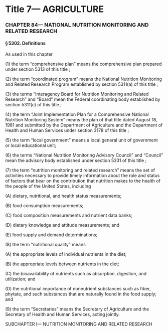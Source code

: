 
# Title 7— AGRICULTURE
### CHAPTER 84— NATIONAL NUTRITION MONITORING AND RELATED RESEARCH
#### § 5302. Definitions

As used in this chapter

(1) the term “comprehensive plan” means the comprehensive plan prepared under section 5313 of this title ;

(2) the term “coordinated program” means the National Nutrition Monitoring and Related Research Program established by section 5311(a) of this title ;

(3) the terms “Interagency Board for Nutrition Monitoring and Related Research” and “Board” mean the Federal coordinating body established by section 5311(c) of this title ;

(4) the term “Joint Implementation Plan for a Comprehensive National Nutrition Monitoring System” means the plan of that title dated August 18, 1981 and submitted by the Department of Agriculture and the Department of Health and Human Services under section 3178 of this title ;

(5) the term “local government” means a local general unit of government or local educational unit;

(6) the terms “National Nutrition Monitoring Advisory Council” and “Council” mean the advisory body established under section 5331 of this title ;

(7) the term “nutrition monitoring and related research” means the set of activities necessary to provide timely information about the role and status of factors that bear on the contribution that nutrition makes to the health of the people of the United States, including

(A) dietary, nutritional, and health status measurements;

(B) food consumption measurements;

(C) food composition measurements and nutrient data banks;

(D) dietary knowledge and attitude measurements; and

(E) food supply and demand determinations;

(8) the term “nutritional quality” means

(A) the appropriate levels of individual nutrients in the diet;

(B) the appropriate levels between nutrients in the diet;

(C) the bioavailability of nutrients such as absorption, digestion, and utilization; and

(D) the nutritional importance of non­nutrient substances such as fiber, phytate, and such substances that are naturally found in the food supply; and

(9) the term “Secretaries” means the Secretary of Agriculture and the Secretary of Health and Human Services, acting jointly.

SUBCHAPTER I— NUTRITION MONITORING AND RELATED RESEARCH
